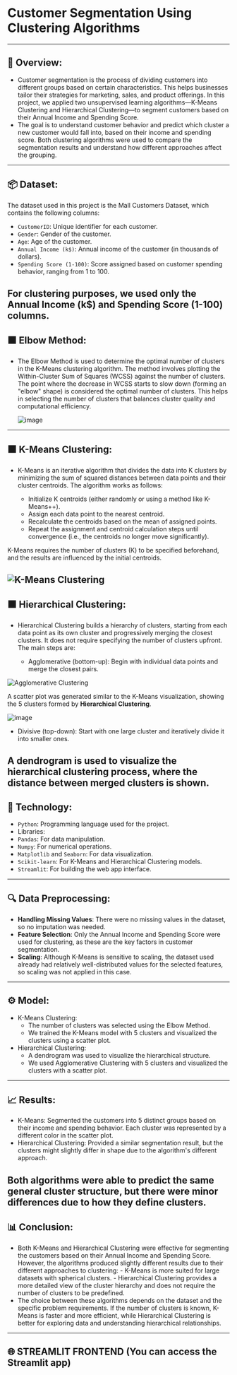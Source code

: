 # Customer Segmentation Using Clustering Algorithms
---
## 📜 Overview:
  - Customer segmentation is the process of dividing customers into different groups based on certain characteristics. This helps businesses tailor their strategies for marketing, sales, and product offerings.
    In  this project, we applied two unsupervised learning algorithms—K-Means Clustering and Hierarchical Clustering—to segment customers based on their Annual Income and Spending Score. 
  - The goal is to understand customer behavior and predict which cluster a new customer would fall into, based on their income and spending score. Both clustering algorithms were used to compare the 
    segmentation results and understand how different approaches affect the grouping.
---
## 📦 Dataset:   
 The dataset used in this project is the Mall Customers Dataset, which contains the following columns:

- `CustomerID`: Unique identifier for each customer.
- `Gender`: Gender of the customer.
- `Age`: Age of the customer.
- `Annual Income (k$)`: Annual income of the customer (in thousands of dollars).
- `Spending Score (1-100)`: Score assigned based on customer spending behavior, ranging from 1 to 100.
  
For clustering purposes, we used only the Annual Income (k$) and Spending Score (1-100) columns.
---
## ⬛ Elbow Method:
- The Elbow Method is used to determine the optimal number of clusters in the K-Means clustering algorithm. The method involves plotting the Within-Cluster Sum of Squares (WCSS) against the number of 
  clusters. The point where the decrease in WCSS starts to slow down (forming an "elbow" shape) is considered the optimal number of clusters. This helps in selecting the number of clusters that balances 
  cluster quality and computational efficiency.
  
  ![image](https://github.com/user-attachments/assets/15ef014b-cdda-4c2b-9bba-6f5e7c80fe37)
---
## ⬛ K-Means Clustering:
- K-Means is an iterative algorithm that divides the data into K clusters by minimizing the sum of squared distances between data points and their cluster centroids. The algorithm works as follows:

    - Initialize K centroids (either randomly or using a method like K-Means++).
    - Assign each data point to the nearest centroid.
    - Recalculate the centroids based on the mean of assigned points.
    - Repeat the assignment and centroid calculation steps until convergence (i.e., the centroids no longer move significantly).
      
K-Means requires the number of clusters (K) to be specified beforehand, and the results are influenced by the initial centroids.

![K-Means Clustering](https://editor.analyticsvidhya.com/uploads/94062graph%20cluster.png)
---
## ⬛ Hierarchical Clustering:
- Hierarchical Clustering builds a hierarchy of clusters, starting from each data point as its own cluster and progressively merging the closest clusters. It does not require specifying the number of clusters 
  upfront. The main steps are:

  - Agglomerative (bottom-up): Begin with individual data points and merge the closest pairs.

![Agglomerative Clustering](https://github.com/user-attachments/assets/c52df549-1e1f-4f79-ae0a-4ff5ba878937)

A scatter plot was generated similar to the K-Means visualization, showing the 5 clusters formed by **Hierarchical Clustering**.

![image](https://github.com/user-attachments/assets/f42c9526-74e5-4e6a-afe1-9ccdce97684d)

 - Divisive (top-down): Start with one large cluster and iteratively divide it into smaller ones.

A dendrogram is used to visualize the hierarchical clustering process, where the distance between merged clusters is shown.
---
## 🤖 Technology:
 - `Python`: Programming language used for the project.
 - Libraries:
  - `Pandas`: For data manipulation.
  - `Numpy`: For numerical operations. 
  - `Matplotlib` and `Seaborn`: For data visualization.
  - `Scikit-learn`: For K-Means and Hierarchical Clustering models.
  - `Streamlit`: For building the web app interface.
---
## 🔍 Data Preprocessing:
 - **Handling Missing Values**: There were no missing values in the dataset, so no imputation was needed.
 - **Feature Selection**: Only the Annual Income and Spending Score were used for clustering, as these are the key factors in customer segmentation.
 - **Scaling**: Although K-Means is sensitive to scaling, the dataset used already had relatively well-distributed values for the selected features, so scaling was not applied in this 
   case.
---
## ⚙ Model:
 - K-Means Clustering:
   - The number of clusters was selected using the Elbow Method.
   - We trained the K-Means model with 5 clusters and visualized the clusters using a scatter plot.
 - Hierarchical Clustering:
   - A dendrogram was used to visualize the hierarchical structure.
   - We used Agglomerative Clustering with 5 clusters and visualized the clusters with a scatter plot.
---
## 📈 Results:
  - K-Means: Segmented the customers into 5 distinct groups based on their income and spending behavior. Each cluster was represented by a different color in the scatter plot.
  - Hierarchical Clustering: Provided a similar segmentation result, but the clusters might slightly differ in shape due to the algorithm's different approach.
    
 Both algorithms were able to predict the same general cluster structure, but there were minor differences due to how they define clusters.
---
## 📊 Conclusion:
 - Both K-Means and Hierarchical Clustering were effective for segmenting the customers based on their Annual Income and Spending Score. However, the algorithms produced slightly 
   different results due to their different approaches to clustering:
       - K-Means is more suited for large datasets with spherical clusters.
       - Hierarchical Clustering provides a more detailed view of the cluster hierarchy and does not require the number of clusters to be predefined.
 - The choice between these algorithms depends on the dataset and the specific problem requirements. If the number of clusters is known, K-Means is faster and more efficient, while 
   Hierarchical Clustering is better for exploring data and understanding hierarchical relationships.
---
## 🌐 STREAMLIT FRONTEND **(You can access the Streamlit app)**





